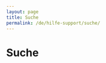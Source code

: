 ```yaml
---
layout: page
title: Suche
permalink: /de/hilfe-support/suche/
---
```


<h1>Suche</h1><function name="Composite.AspNet.LoadUserControl">
  <param name="Path" value="~/Frontend/Custom/Web/Forms/Controls/Search.ascx" />
</function>